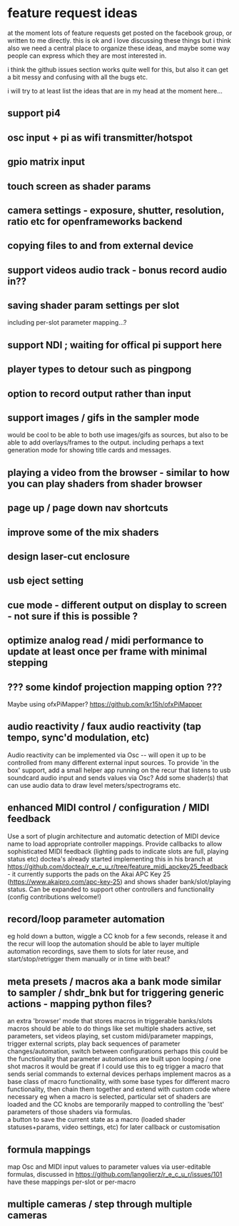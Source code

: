 # feature request ideas

at the moment lots of feature requests get posted on the facebook group, or written to me directly. this is ok and i love discussing these things but i think also we need a central place to organize these ideas, and maybe some way people can express which they are most interested in.

i think the github issues section works quite well for this, but also it can get a bit messy and confusing with all the bugs etc.

i will try to at least list the ideas that are in my head at the moment here...


## support pi4
## osc input + pi as wifi transmitter/hotspot
## gpio matrix input
## touch screen as shader params
## camera settings - exposure, shutter, resolution, ratio etc for openframeworks backend
## copying files to and from external device
## support videos audio track - bonus record audio in??
## saving shader param settings per slot
including per-slot parameter mapping...?
## support NDI ; waiting for offical pi support here
## player types to detour such as pingpong
## option to record output rather than input
## support images / gifs in the sampler mode
would be cool to be able to both use images/gifs as sources, but also to be able to add overlays/frames to the output.
including perhaps a text generation mode for showing title cards and messages.
## playing a video from the browser - similar to how you can play shaders from shader browser
## page up / page down nav shortcuts
## improve some of the mix shaders
## design laser-cut enclosure
## usb eject setting
## cue mode - different output on display to screen - not sure if this is possible ?
## optimize analog read / midi performance to update at least once per frame with minimal stepping
## ??? some kindof projection mapping option ???
Maybe using ofxPiMapper? https://github.com/kr15h/ofxPiMapper
## audio reactivity / faux audio reactivity (tap tempo, sync'd modulation, etc)
Audio reactivity can be implemented via Osc -- will open it up to be controlled from many different external input sources.
To provide 'in the box' support, add a small helper app running on the recur that listens to usb soundcard audio input and sends values via Osc?
Add some shader(s) that can use audio data to draw level meters/spectrograms etc.
## enhanced MIDI control / configuration / MIDI feedback
Use a sort of plugin architecture and automatic detection of MIDI device name to load appropriate controller mappings.
Provide callbacks to allow sophisticated MIDI feedback (lighting pads to indicate slots are full, playing status etc)
doctea's already started implementing this in his branch at https://github.com/doctea/r_e_c_u_r/tree/feature_midi_apckey25_feedback - it currently supports the pads on the Akai APC Key 25 (https://www.akaipro.com/apc-key-25) and shows shader bank/slot/playing status.
Can be expanded to support other controllers and functionality (config contributions welcome!)
## record/loop parameter automation
eg hold down a button, wiggle a CC knob for a few seconds, release it and the recur will loop the automation
should be able to layer multiple automation recordings, save them to slots for later reuse, and start/stop/retrigger them manually or in time with beat?
## meta presets / macros aka a bank mode similar to sampler / shdr_bnk but for triggering generic actions - mapping python files?
an extra 'browser' mode that stores macros in triggerable banks/slots
macros should be able to do things like set multiple shaders active, set parameters, set videos playing, set custom midi/parameter mappings, trigger external scripts, play back sequences of parameter changes/automation, switch between configurations
perhaps this could be the functionality that parameter automations are built upon
looping / one shot macros
it would be great if I could use this to eg trigger a macro that sends serial commands to external devices
perhaps implement macros as a base class of macro functionality, with some base types for different macro functionality, then chain them together and extend with custom code where necessary
eg when a macro is selected, particular set of shaders are loaded and the CC knobs are temporarily mapped to controlling the 'best' parameters of those shaders via formulas.  
a button to save the current state as a macro (loaded shader statuses+params, video settings, etc) for later callback or customisation
## formula mappings
map Osc and MIDI input values to parameter values via user-editable formulas, discussed in https://github.com/langolierz/r_e_c_u_r/issues/101
have these mappings per-slot or per-macro
## multiple cameras / step through multiple cameras